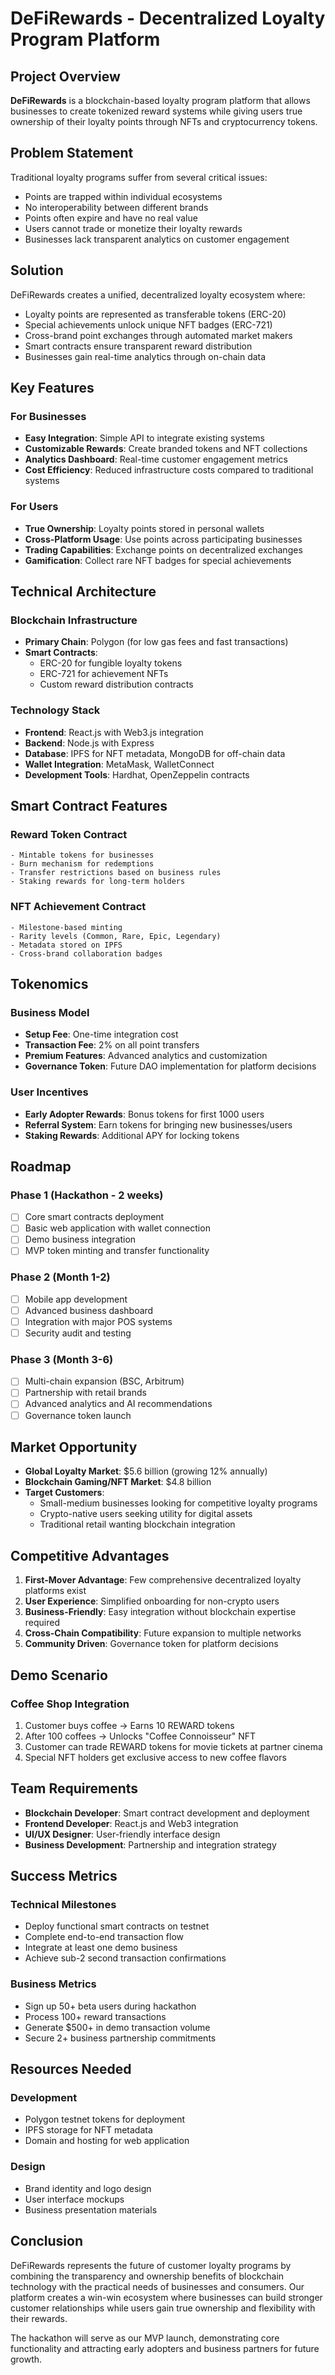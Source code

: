 # DeFiRewards - Decentralized Loyalty Program Platform

## Project Overview

**DeFiRewards** is a blockchain-based loyalty program platform that allows businesses to create tokenized reward systems while giving users true ownership of their loyalty points through NFTs and cryptocurrency tokens.

## Problem Statement

Traditional loyalty programs suffer from several critical issues:
- Points are trapped within individual ecosystems
- No interoperability between different brands
- Points often expire and have no real value
- Users cannot trade or monetize their loyalty rewards
- Businesses lack transparent analytics on customer engagement

## Solution

DeFiRewards creates a unified, decentralized loyalty ecosystem where:
- Loyalty points are represented as transferable tokens (ERC-20)
- Special achievements unlock unique NFT badges (ERC-721)
- Cross-brand point exchanges through automated market makers
- Smart contracts ensure transparent reward distribution
- Businesses gain real-time analytics through on-chain data

## Key Features

### For Businesses
- **Easy Integration**: Simple API to integrate existing systems
- **Customizable Rewards**: Create branded tokens and NFT collections
- **Analytics Dashboard**: Real-time customer engagement metrics
- **Cost Efficiency**: Reduced infrastructure costs compared to traditional systems

### For Users
- **True Ownership**: Loyalty points stored in personal wallets
- **Cross-Platform Usage**: Use points across participating businesses
- **Trading Capabilities**: Exchange points on decentralized exchanges
- **Gamification**: Collect rare NFT badges for special achievements

## Technical Architecture

### Blockchain Infrastructure
- **Primary Chain**: Polygon (for low gas fees and fast transactions)
- **Smart Contracts**: 
  - ERC-20 for fungible loyalty tokens
  - ERC-721 for achievement NFTs
  - Custom reward distribution contracts

### Technology Stack
- **Frontend**: React.js with Web3.js integration
- **Backend**: Node.js with Express
- **Database**: IPFS for NFT metadata, MongoDB for off-chain data
- **Wallet Integration**: MetaMask, WalletConnect
- **Development Tools**: Hardhat, OpenZeppelin contracts

## Smart Contract Features

### Reward Token Contract
```solidity
- Mintable tokens for businesses
- Burn mechanism for redemptions
- Transfer restrictions based on business rules
- Staking rewards for long-term holders
```

### NFT Achievement Contract
```solidity
- Milestone-based minting
- Rarity levels (Common, Rare, Epic, Legendary)
- Metadata stored on IPFS
- Cross-brand collaboration badges
```

## Tokenomics

### Business Model
- **Setup Fee**: One-time integration cost
- **Transaction Fee**: 2% on all point transfers
- **Premium Features**: Advanced analytics and customization
- **Governance Token**: Future DAO implementation for platform decisions

### User Incentives
- **Early Adopter Rewards**: Bonus tokens for first 1000 users
- **Referral System**: Earn tokens for bringing new businesses/users
- **Staking Rewards**: Additional APY for locking tokens

## Roadmap

### Phase 1 (Hackathon - 2 weeks)
- [ ] Core smart contracts deployment
- [ ] Basic web application with wallet connection
- [ ] Demo business integration
- [ ] MVP token minting and transfer functionality

### Phase 2 (Month 1-2)
- [ ] Mobile app development
- [ ] Advanced business dashboard
- [ ] Integration with major POS systems
- [ ] Security audit and testing

### Phase 3 (Month 3-6)
- [ ] Multi-chain expansion (BSC, Arbitrum)
- [ ] Partnership with retail brands
- [ ] Advanced analytics and AI recommendations
- [ ] Governance token launch

## Market Opportunity

- **Global Loyalty Market**: $5.6 billion (growing 12% annually)
- **Blockchain Gaming/NFT Market**: $4.8 billion
- **Target Customers**: 
  - Small-medium businesses looking for competitive loyalty programs
  - Crypto-native users seeking utility for digital assets
  - Traditional retail wanting blockchain integration

## Competitive Advantages

1. **First-Mover Advantage**: Few comprehensive decentralized loyalty platforms exist
2. **User Experience**: Simplified onboarding for non-crypto users
3. **Business-Friendly**: Easy integration without blockchain expertise required
4. **Cross-Chain Compatibility**: Future expansion to multiple networks
5. **Community Driven**: Governance token for platform decisions

## Demo Scenario

### Coffee Shop Integration
1. Customer buys coffee → Earns 10 REWARD tokens
2. After 100 coffees → Unlocks "Coffee Connoisseur" NFT
3. Customer can trade REWARD tokens for movie tickets at partner cinema
4. Special NFT holders get exclusive access to new coffee flavors

## Team Requirements

- **Blockchain Developer**: Smart contract development and deployment
- **Frontend Developer**: React.js and Web3 integration
- **UI/UX Designer**: User-friendly interface design
- **Business Development**: Partnership and integration strategy

## Success Metrics

### Technical Milestones
- Deploy functional smart contracts on testnet
- Complete end-to-end transaction flow
- Integrate at least one demo business
- Achieve sub-2 second transaction confirmations

### Business Metrics
- Sign up 50+ beta users during hackathon
- Process 100+ reward transactions
- Generate $500+ in demo transaction volume
- Secure 2+ business partnership commitments

## Resources Needed

### Development
- Polygon testnet tokens for deployment
- IPFS storage for NFT metadata
- Domain and hosting for web application

### Design
- Brand identity and logo design
- User interface mockups
- Business presentation materials

## Conclusion

DeFiRewards represents the future of customer loyalty programs by combining the transparency and ownership benefits of blockchain technology with the practical needs of businesses and consumers. Our platform creates a win-win ecosystem where businesses can build stronger customer relationships while users gain true ownership and flexibility with their rewards.

The hackathon will serve as our MVP launch, demonstrating core functionality and attracting early adopters and business partners for future growth.
